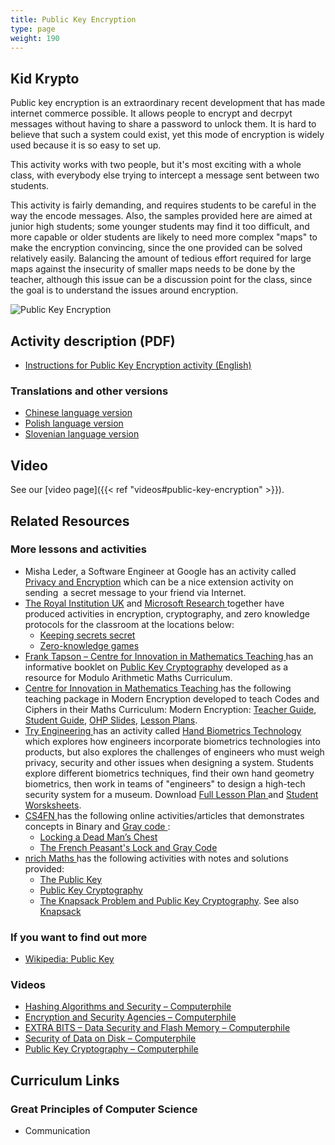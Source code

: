 ```yaml
---
title: Public Key Encryption
type: page
weight: 190
---
```


## Kid Krypto

Public key encryption is an extraordinary recent development that has made internet commerce possible.
It allows people to encrypt and decrpyt messages without having to share a password to unlock them.
It is hard to believe that such a system could exist, yet this mode of encryption is widely used because it is so easy to set up.

This activity works with two people, but it's most exciting with a whole class, with everybody else trying to intercept a message sent between two students.

This activity is fairly demanding, and requires students to be careful in the way the encode messages.
Also, the samples provided here are aimed at junior high students; some younger students may find it too difficult, and more capable or older students are likely to need more complex "maps" to make the encryption convincing, since the one provided can be solved relatively easily.
Balancing the amount of tedious effort required for large maps against the insecurity of smaller maps needs to be done by the teacher, although this issue can be a discussion point for the class, since the goal is to understand the issues around encryption.

![Public Key Encryption](/images/activities/public-key-encryption/public-key-encryption-cartoon.jpg)

## Activity description (PDF)

- [Instructions for Public Key Encryption activity (English)](/documents/activities/public-key-encryption/unplugged-18-public_key_encryption_0.pdf)

### Translations and other versions

- [Chinese language version](/documents/activities/public-key-encryption/Public-Key-Encryption-Chinese-Version.pdf)
- [Polish language version](/documents/activities/public-key-encryption/18-CryptoKids_pl.pdf)
- [Slovenian language version](/documents/activities/public-key-encryption/18-Kriptografija.pdf)

## Video

See our [video page]({{< ref "videos#public-key-encryption" >}}).

## Related Resources

### More lessons and activities

- Misha Leder, a Software Engineer at Google has an activity called [ Privacy and Encryption](https://sites.google.com/site/childrenandtechnology/Home/presentation-6-privacy-and-encryption) which can be a nice extension activity on sending  a secret message to your friend via Internet.
- [The Royal Institution UK](https://www.rigb.org/) and [ Microsoft Research ](https://www.microsoft.com/en-us/research/?from=http%3A%2F%2Fresearch.microsoft.com%2Fen-us%2F) together have produced activities in encryption, cryptography, and zero knowledge protocols for the classroom at the locations below:
    - [Keeping secrets secret](http://www.rigb.org/christmaslectures08/html/activities/keeping-secrets-secret.pdf#page=1)
    - [Zero-knowledge games](http://www.rigb.org/christmaslectures08/html/activities/zero-knowledge-games.pdf#page=1)
- [Frank Tapson – Centre for Innovation in Mathematics Teaching ](http://www.cimt.org.uk/) has an informative booklet on [Public Key Cryptography](http://www.cimt.org.uk/resources/topics/art003.pdf) developed as a resource for Modulo Arithmetic Maths Curriculum.
- [Centre for Innovation in Mathematics Teaching ](http://www.cimt.org.uk/) has the following teaching package in Modern Encryption developed to teach Codes and Ciphers in their Maths Curriculum: Modern Encryption: [Teacher Guide](http://www.cimt.org.uk/resources/codes/codes_u16_tr.pdf), [Student Guide](http://www.cimt.org.uk/resources/codes/codes_u16_text.pdf), [ OHP Slides](http://www.cimt.org.uk/resources/codes/codes_u16_os.pdf), [Lesson Plans](http://www.cimt.org.uk/resources/codes/codes_u16_lp.pdf).
- [Try Engineering ](https://tryengineering.org/) has an activity called [ Hand Biometrics Technology ](http://tryengineering.org/lesson-plans/hand-biometrics-technology) which explores how engineers incorporate biometrics technologies into products, but also explores the challenges of engineers who must weigh privacy, security and other issues when designing a system. Students explore different biometrics techniques, find their own hand geometry biometrics, then work in teams of "engineers" to design a high-tech security system for a museum. Download [ Full Lesson Plan ](http://tryengineering.org/wp-content/uploads/handbiometrics.pdf) and [ Student Worsksheets](https://tryengineering.wpengine.com/wp-content/uploads/handbiometrics_worksheet.rtf).
- [CS4FN ](http://www.cs4fn.org/)has the following online activities/articles that demonstrates concepts in Binary and [ Gray code ](https://en.wikipedia.org/wiki/Gray_code):
    - [Locking a Dead Man’s Chest ](http://www.cs4fn.org/binary/lock/)
    - [The French Peasant's Lock and Gray Code](http://www.cs4fn.org/binary/lock/graylock.php)
- [nrich Maths ](https://nrich.maths.org/frontpage) has the following activities with notes and solutions provided:
    - [The Public Key ](http://nrich.maths.org/2184)
    - [Public Key Cryptography ](http://nrich.maths.org/2200)
    - [The Knapsack Problem and Public Key Cryptography](http://nrich.maths.org/2199). See also [Knapsack ](https://nrich.maths.org/2195)

### If you want to find out more

- [Wikipedia: Public Key](http://en.wikipedia.org/wiki/Public_key)

### Videos

- [Hashing Algorithms and Security – Computerphile](https://www.youtube.com/watch?v=b4b8ktEV4Bg)
- [Encryption and Security Agencies – Computerphile](https://www.youtube.com/watch?v=sWeVOXpTOhk)
- [EXTRA BITS – Data Security and Flash Memory – Computerphile](https://www.youtube.com/watch?v=HQWFCDN9VZI)
- [Security of Data on Disk – Computerphile](https://www.youtube.com/watch?v=4SSSMi4X_mA)
- [Public Key Cryptography – Computerphile](https://www.youtube.com/watch?v=GSIDS_lvRv4)

## Curriculum Links

### Great Principles of Computer Science

- Communication
